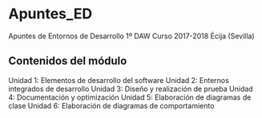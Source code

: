 # Apuntes_ED

Apuntes de Entornos de Desarrollo 
1º DAW
Curso 2017-2018
Écija (Sevilla)

## Contenidos del módulo

Unidad 1: Elementos de desarrollo del software
Unidad 2: Enternos integrados de desarrollo 
Unidad 3: Diseño y realización de prueba
Unidad 4: Documentación y optimización
Unidad 5: Elaboración de diagramas de clase
Unidad 6: Elaboración de diagramas de comportamiento
